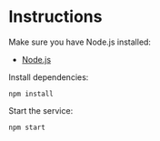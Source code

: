 # Instructions

Make sure you have Node.js installed:
* [Node.js](https://nodejs.org/)

Install dependencies:

```
npm install
```

Start the service:

```
npm start
```
